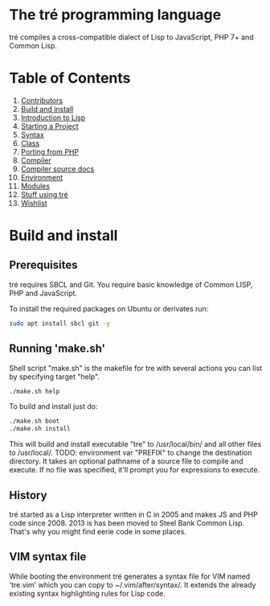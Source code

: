 The tré programming language
============================

tré compiles a cross-compatible dialect of Lisp to JavaScript, PHP 7+ and
Common Lisp.

# Table of Contents

1. [Contributors](CONTRIB.md)
2. [Build and install](#build-and-install)
3. [Introduction to Lisp](doc/intro-to-lisp.md)
4. [Starting a Project](doc/starting-a-project.md)
5. [Syntax](doc/syntax.md)
6. [Class](doc/class.md)
7. [Porting from PHP](doc/porting-from-php.md)
8. [Compiler](doc/compiler.md)
9. [Compiler source docs](environment/transpiler/README.md)
10. [Environment](environment/README.md)
11. [Modules](modules/README.md)
12. [Stuff using tré](doc/stuff-using-tré.md)
13. [Wishlist](WISHLIST.md)

<a id="build-and-install"></a>
# Build and install

## Prerequisites

tré requires SBCL and Git.  You require basic knowledge of
Common LISP, PHP and JavaScript.

To install the required packages on Ubuntu or derivates run:

~~~sh
sudo apt install sbcl git -y
~~~

## Running 'make.sh'

Shell script "make.sh" is the makefile for tre with several
actions you can list by specifying target "help".

~~~sh
./make.sh help
~~~

To build and install just do:

~~~sh
./make.sh boot
./make.sh install
~~~

This will build and install executable "tre" to
/usr/local/bin/ and all other files to /usr/local/.
TODO: environment var "PREFIX" to change the destination
directory.  It takes an optional pathname of a source file to
compile and execute.  If no file was specified, it'll prompt
you for expressions to execute.

## History

tré started as a Lisp interpreter written in C in 2005 and makes
JS and PHP code since 2008.  2013 is has been moved to Steel Bank
Common Lisp.  That's why you might find eerie code in some places.

## VIM syntax file

While booting the environment tré generates a syntax file for VIM named
'tre.vim' which you can copy to ~/.vim/after/syntax/.  It extends the
already existing syntax highlighting rules for Lisp code.
